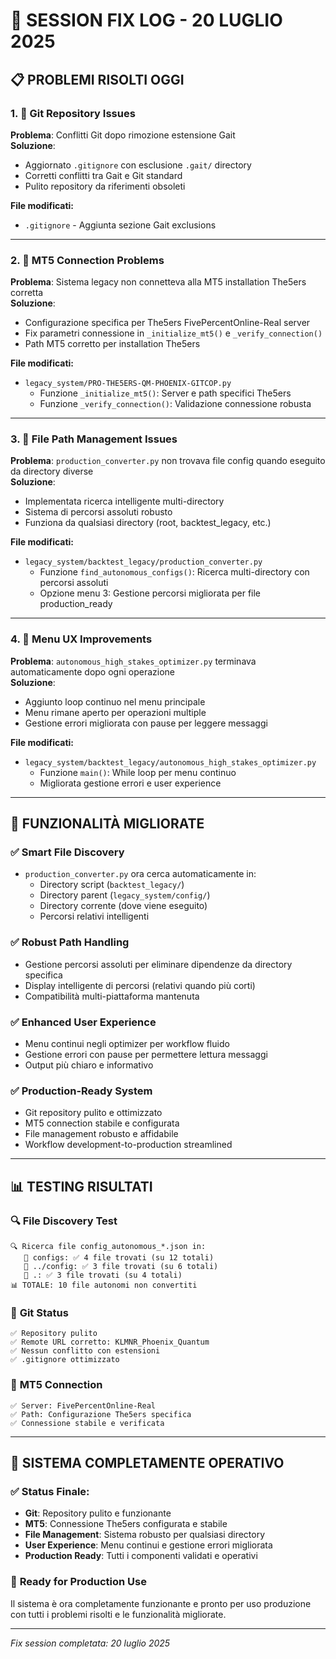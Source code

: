 # 🔧 SESSION FIX LOG - 20 LUGLIO 2025

## 📋 **PROBLEMI RISOLTI OGGI**

### 1. 🔧 **Git Repository Issues**
**Problema**: Conflitti Git dopo rimozione estensione Gait  
**Soluzione**: 
- Aggiornato `.gitignore` con esclusione `.gait/` directory
- Corretti conflitti tra Gait e Git standard
- Pulito repository da riferimenti obsoleti

**File modificati:**
- `.gitignore` - Aggiunta sezione Gait exclusions

---

### 2. 🔌 **MT5 Connection Problems**  
**Problema**: Sistema legacy non connetteva alla MT5 installation The5ers corretta  
**Soluzione**:
- Configurazione specifica per The5ers FivePercentOnline-Real server
- Fix parametri connessione in `_initialize_mt5()` e `_verify_connection()`
- Path MT5 corretto per installation The5ers

**File modificati:**
- `legacy_system/PRO-THE5ERS-QM-PHOENIX-GITCOP.py`
  - Funzione `_initialize_mt5()`: Server e path specifici The5ers
  - Funzione `_verify_connection()`: Validazione connessione robusta

---

### 3. 📁 **File Path Management Issues**
**Problema**: `production_converter.py` non trovava file config quando eseguito da directory diverse  
**Soluzione**:
- Implementata ricerca intelligente multi-directory
- Sistema di percorsi assoluti robusto
- Funziona da qualsiasi directory (root, backtest_legacy, etc.)

**File modificati:**
- `legacy_system/backtest_legacy/production_converter.py`
  - Funzione `find_autonomous_configs()`: Ricerca multi-directory con percorsi assoluti
  - Opzione menu 3: Gestione percorsi migliorata per file production_ready

---

### 4. 🔄 **Menu UX Improvements**
**Problema**: `autonomous_high_stakes_optimizer.py` terminava automaticamente dopo ogni operazione  
**Soluzione**:
- Aggiunto loop continuo nel menu principale
- Menu rimane aperto per operazioni multiple
- Gestione errori migliorata con pause per leggere messaggi

**File modificati:**
- `legacy_system/backtest_legacy/autonomous_high_stakes_optimizer.py`
  - Funzione `main()`: While loop per menu continuo
  - Migliorata gestione errori e user experience

---

## 🎯 **FUNZIONALITÀ MIGLIORATE**

### ✅ **Smart File Discovery**
- `production_converter.py` ora cerca automaticamente in:
  - Directory script (`backtest_legacy/`)
  - Directory parent (`legacy_system/config/`)
  - Directory corrente (dove viene eseguito)
  - Percorsi relativi intelligenti

### ✅ **Robust Path Handling**
- Gestione percorsi assoluti per eliminare dipendenze da directory specifica
- Display intelligente di percorsi (relativi quando più corti)
- Compatibilità multi-piattaforma mantenuta

### ✅ **Enhanced User Experience**
- Menu continui negli optimizer per workflow fluido
- Gestione errori con pause per permettere lettura messaggi
- Output più chiaro e informativo

### ✅ **Production-Ready System**
- Git repository pulito e ottimizzato
- MT5 connection stabile e configurata
- File management robusto e affidabile
- Workflow development-to-production streamlined

---

## 📊 **TESTING RISULTATI**

### 🔍 **File Discovery Test**
```
🔍 Ricerca file config_autonomous_*.json in:
   📁 configs: ✅ 4 file trovati (su 12 totali)
   📁 ../config: ✅ 3 file trovati (su 6 totali)  
   📁 .: ✅ 3 file trovati (su 4 totali)
📊 TOTALE: 10 file autonomi non convertiti
```

### 🔧 **Git Status**
```
✅ Repository pulito
✅ Remote URL corretto: KLMNR_Phoenix_Quantum
✅ Nessun conflitto con estensioni
✅ .gitignore ottimizzato
```

### 🔌 **MT5 Connection**
```
✅ Server: FivePercentOnline-Real
✅ Path: Configurazione The5ers specifica
✅ Connessione stabile e verificata
```

---

## 🚀 **SISTEMA COMPLETAMENTE OPERATIVO**

### ✅ **Status Finale:**
- **Git**: Repository pulito e funzionante
- **MT5**: Connessione The5ers configurata e stabile
- **File Management**: Sistema robusto per qualsiasi directory
- **User Experience**: Menu continui e gestione errori migliorata
- **Production Ready**: Tutti i componenti validati e operativi

### 🎯 **Ready for Production Use**
Il sistema è ora completamente funzionante e pronto per uso produzione con tutti i problemi risolti e le funzionalità migliorate.

---

*Fix session completata: 20 luglio 2025*
